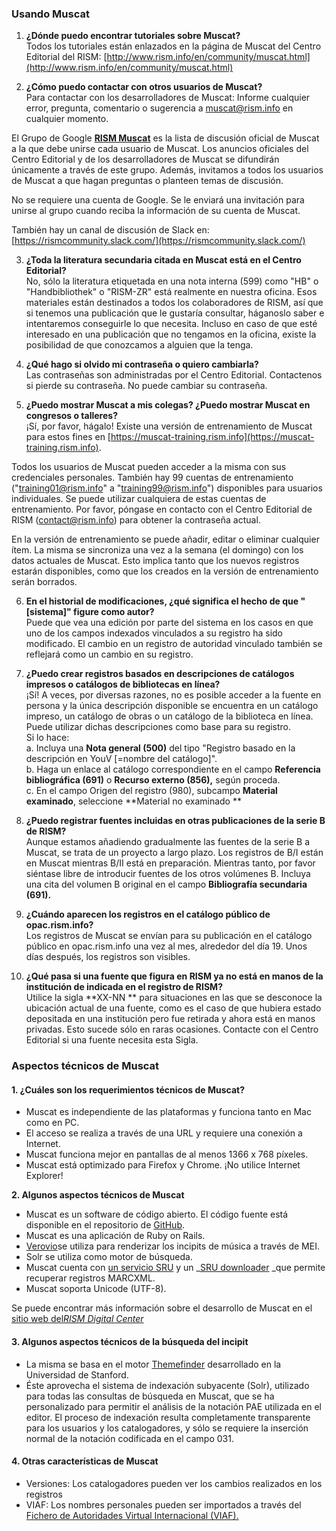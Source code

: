 ### Usando Muscat

1. **¿Dónde puedo encontrar tutoriales sobre Muscat?**  
Todos los tutoriales están enlazados en la página de Muscat del Centro Editorial del RISM: [http://www.rism.info/en/community/muscat.html](http://www.rism.info/en/community/muscat.html)  
  
2. **¿Cómo puedo contactar con otros usuarios de Muscat?**  
Para contactar con los desarrolladores de Muscat: Informe cualquier error, pregunta, comentario o sugerencia a muscat@rism.info en cualquier momento.   
  
El Grupo de Google [**RISM Muscat**](https://groups.google.com/forum/#!forum/rism-muscat) es la lista de discusión oficial de Muscat a la que debe unirse cada usuario de Muscat. Los anuncios oficiales del Centro Editorial y de los desarrolladores de Muscat se difundirán únicamente a través de este grupo. Además, invitamos a todos los usuarios de Muscat a que hagan preguntas o planteen temas de discusión.   
  
No se requiere una cuenta de Google. Se le enviará una invitación para unirse al grupo cuando reciba la información de su cuenta de Muscat.  
  
También hay un canal de discusión de Slack en: [https://rismcommunity.slack.com/](https://rismcommunity.slack.com/)  
  
3. **¿Toda la literatura secundaria citada en Muscat está en el Centro Editorial?**  
No, sólo la literatura etiquetada en una nota interna (599) como "HB" o "Handbibliothek" o "RISM-ZR"  está realmente en nuestra oficina. Esos materiales están destinados a todos los colaboradores de RISM, así que si tenemos una publicación que le gustaría consultar, háganoslo saber e intentaremos conseguirle lo que necesita. Incluso en caso de que esté interesado en una publicación que no tengamos en la oficina, existe la posibilidad de que conozcamos a alguien que la tenga.  
  
4. **¿Qué hago si olvido mi contraseña o quiero cambiarla?**  
Las contraseñas son administradas por el Centro Editorial. Contactenos si pierde su contraseña. No puede cambiar su contraseña.  
  
5. **¿Puedo mostrar Muscat a mis colegas? ¿Puedo mostrar Muscat en congresos o talleres?**  
¡Sí, por favor, hágalo! Existe una versión de entrenamiento de Muscat para estos fines en [https://muscat-training.rism.info](https://muscat-training.rism.info).   
  
Todos los usuarios de Muscat pueden acceder a la misma con sus credenciales personales. También hay 99 cuentas de entrenamiento ("training01@rism.info" a "training99@rism.info") disponibles para usuarios individuales. Se puede utilizar cualquiera de estas cuentas de entrenamiento. Por favor, póngase en contacto con el Centro Editorial de RISM (contact@rism.info) para obtener la contraseña actual.  
  
En la versión de entrenamiento se puede añadir, editar o eliminar cualquier ítem. La misma se sincroniza una vez a la semana (el domingo) con los datos actuales de Muscat. Esto implica tanto que los nuevos registros estarán disponibles, como que los creados en la versión de entrenamiento serán borrados.   
  
6. **En el historial de modificaciones, ¿qué significa el hecho de que "[sistema]" figure como autor?**  
Puede que vea una edición por parte del sistema en los casos en que uno de los campos indexados vinculados a su registro ha sido modificado. El cambio en un registro de autoridad vinculado también se reflejará como un cambio en su registro.  
  
7. **¿Puedo crear registros basados en descripciones de catálogos impresos o catálogos de bibliotecas en línea?**  
¡Sí! A veces, por diversas razones, no es posible acceder a la fuente en persona y la única descripción disponible se encuentra en un catálogo impreso, un catálogo de obras o un catálogo de la biblioteca en línea. Puede utilizar dichas descripciones como base para su registro.   
Si lo hace:  
a. Incluya una **Nota general (500)** del tipo "Registro basado en la descripción en YouV [=nombre del catálogo]".   
b. Haga un enlace al catálogo correspondiente en el campo **Referencia bibliográfica (691)** o **Recurso externo (856),** según proceda.  
c. En el campo Origen del registro (980), subcampo **Material examinado**, seleccione **Material no examinado **  
  
8. **¿Puedo registrar fuentes incluidas en otras publicaciones de la serie B de RISM?**  
Aunque estamos añadiendo gradualmente las fuentes de la serie B a Muscat, se trata de un proyecto a largo plazo. Los registros de B/I están en Muscat mientras B/II está en preparación. Mientras tanto, por favor siéntase libre de introducir fuentes de los otros volúmenes B. Incluya una cita del volumen B original en el campo **Bibliografía secundaria (691).**  
  
9. **¿Cuándo aparecen los registros en el catálogo público de opac.rism.info?**  
Los registros de Muscat se envían para su publicación en el catálogo público en opac.rism.info una vez al mes, alrededor del día 19. Unos días después, los registros son visibles.  
  
10. **¿Qué pasa si una fuente que figura en RISM ya no está en manos de la institución de indicada en el registro de RISM?**  
Utilice la sigla  **XX-NN ** para situaciones en las que se desconoce la ubicación actual de una fuente, como es el caso de que hubiera estado depositada en una institución pero fue retirada y ahora está en manos privadas. Esto sucede sólo en raras ocasiones. Contacte con el Centro Editorial si una fuente necesita esta Sigla.  
  

### Aspectos técnicos de Muscat

#### 1. ¿Cuáles son los requerimientos técnicos de Muscat?

- Muscat es independiente de las plataformas y funciona tanto en Mac como en PC.
- El acceso se realiza a través de una URL y requiere una conexión a Internet.
- Muscat funciona mejor en pantallas de al menos 1366 x 768 píxeles.
- Muscat está optimizado para Firefox y Chrome. ¡No utilice Internet Explorer! 

**2. Algunos aspectos técnicos de Muscat**  

- Muscat es un software de código abierto. El código fuente está disponible en el repositorio de [GitHub](https://github.com/rism-ch/muscat).
- Muscat es una aplicación de Ruby on Rails.
- [Verovio](http://www.verovio.org/pae-examples.xhtml)se utiliza para renderizar los incipits de música a través de MEI. 
- Solr se utiliza como motor de búsqueda.
- Muscat cuenta con [un servicio SRU](https://github.com/rism-ch/muscat/wiki/SRU) y un _[SRU downloader](https://github.com/rism-international/sru-downloader) _que permite recuperar registros MARCXML.
- Muscat soporta Unicode (UTF-8).

Se puede encontrar más información sobre el desarrollo de Muscat en el [sitio web del](https://rism.digital/tools/muscat.html)_[RISM Digital Center](https://rism.digital/tools/muscat.html)_

#### 3. Algunos aspectos técnicos de la búsqueda del incipit

- La misma se basa en el motor [Themefinder](http://www.themefinder.org/) desarrollado en la Universidad de Stanford. 
- Éste aprovecha el sistema de indexación subyacente (Solr), utilizado para todas las consultas de búsqueda en Muscat, que se ha personalizado para permitir el análisis de la notación PAE utilizada en el editor. El proceso de indexación resulta completamente transparente para los usuarios y los catalogadores, y sólo se requiere la inserción normal de la notación codificada en el campo 031.

#### 4. Otras características de Muscat

- Versiones: Los catalogadores pueden ver los cambios realizados en los registros
- VIAF: Los nombres personales pueden ser importados a través del [Fichero de Autoridades Virtual Internacional (VIAF).](https://viaf.org/)